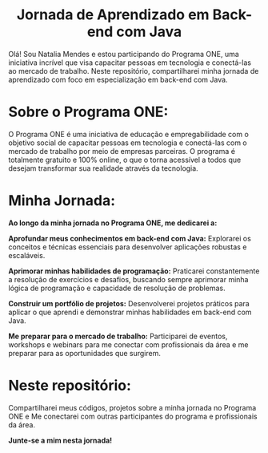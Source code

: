 <h1 align="center"> Jornada de Aprendizado em Back-end com Java </h1>
Olá! Sou Natalia Mendes e estou participando do Programa ONE, uma iniciativa incrível que visa capacitar pessoas em tecnologia e conectá-las ao mercado de trabalho.
Neste repositório, compartilharei minha jornada de aprendizado com foco em especialização em back-end com Java.

# Sobre o Programa ONE:

O Programa ONE é uma iniciativa de educação e empregabilidade com o objetivo social de capacitar pessoas em tecnologia e conectá-las com o mercado de trabalho por meio de empresas parceiras. O programa é totalmente gratuito e 100% online, o que o torna acessível a todos que desejam transformar sua realidade através da tecnologia.

# Minha Jornada:

**Ao longo da minha jornada no Programa ONE, me dedicarei a:**

**Aprofundar meus conhecimentos em back-end com Java:** Explorarei os conceitos e técnicas essenciais para desenvolver aplicações robustas e escaláveis.

**Aprimorar minhas habilidades de programação:** Praticarei constantemente a resolução de exercícios e desafios, buscando sempre aprimorar minha lógica de programação e capacidade de resolução de problemas.

**Construir um portfólio de projetos:** Desenvolverei projetos práticos para aplicar o que aprendi e demonstrar minhas habilidades em back-end com Java.

**Me preparar para o mercado de trabalho:** Participarei de eventos, workshops e webinars para me conectar com profissionais da área e me preparar para as oportunidades que surgirem.

# Neste repositório:
Compartilharei meus códigos, projetos sobre a minha jornada no Programa ONE e Me conectarei com outras participantes do programa e profissionais da área.

**Junte-se a mim nesta jornada!**
